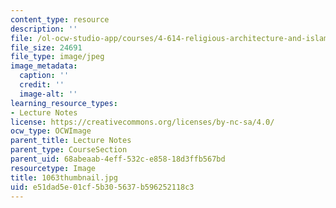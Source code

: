 ```yaml
---
content_type: resource
description: ''
file: /ol-ocw-studio-app/courses/4-614-religious-architecture-and-islamic-cultures-fall-2002/e51dad5e01cf5b305637b596252118c3_1063thumbnail.jpg
file_size: 24691
file_type: image/jpeg
image_metadata:
  caption: ''
  credit: ''
  image-alt: ''
learning_resource_types:
- Lecture Notes
license: https://creativecommons.org/licenses/by-nc-sa/4.0/
ocw_type: OCWImage
parent_title: Lecture Notes
parent_type: CourseSection
parent_uid: 68abeaab-4eff-532c-e858-18d3ffb567bd
resourcetype: Image
title: 1063thumbnail.jpg
uid: e51dad5e-01cf-5b30-5637-b596252118c3
---
```

